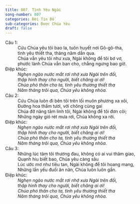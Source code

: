 ```yaml
---
title: 807. Tình Yêu Ngài
song-number: 807
categories: Đời Tín Đồ
sub-categories: Được Chúa Yêu
draft: false
---
```

<dl><dt>Câu 1:</dt><dd data-verse="1">Cứu Chúa yêu tôi bao la, tuôn huyết nơi Gô-gô-tha, <br/>tình yêu thiết tha, tháng năm dần qua. <br/>Chúa vẫn yêu tôi như xưa, Ngài không để tôi bơ vơ, <br/>phước lành Chúa vẫn ban cho, chẳng ngưng bao giờ. </dd><dt>Điệp khúc:</dt><dd data-chorus="1"><em> Nghẹn ngào nước mắt rơi nhớ xưa Ngài trên đồi, <br/>thập hình thay cho người, biết chăng ai ơi! <br/>Chúa phó thân cho ta, tình yêu thương thiết tha <br/>Năm tháng trôi qua, Chúa yêu không nhòa. </em></dd><dt>Câu 2:</dt><dd data-verse="2">Cứu Chúa luôn đi bên tôi trên lối muôn phương xa xôi, <br/>Đường hoa thắm tươi, với chông cùng gai <br/>Chúa đỡ nâng tâm linh tôi, Ngài không để tôi đơn côi; <br/>Những ngày gió rét mưa rơi, Chúa không xa rời. </dd><dt>Điệp khúc:</dt><dd data-chorus="1"><em> Nghẹn ngào nước mắt rơi nhớ xưa Ngài trên đồi, <br/>thập hình thay cho người, biết chăng ai ơi! <br/>Chúa phó thân cho ta, tình yêu thương thiết tha <br/>Năm tháng trôi qua, Chúa yêu không nhòa. </em></dd><dt>Câu 3:</dt><dd data-verse="3">Những lúc tâm tôi thương đau, không có ai vui thâm giao, <br/>Quạnh hiu biết bao, Chúa yêu càng sâu <br/>Lúc ước mơ như tiêu tan, Ngài không để tôi hoang mang, <br/>Những lần yếu đuối ăn năn, Chúa luôn luôn gần. </dd><dt>Điệp khúc:</dt><dd data-chorus="1"><em> Nghẹn ngào nước mắt rơi nhớ xưa Ngài trên đồi, <br/>thập hình thay cho người, biết chăng ai ơi! <br/>Chúa phó thân cho ta, tình yêu thương thiết tha <br/>Năm tháng trôi qua, Chúa yêu không nhòa. </em></dd></dl>